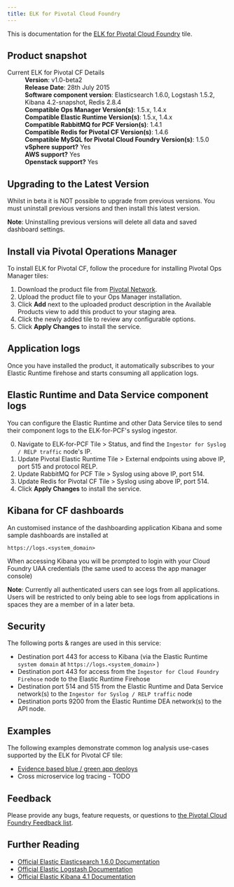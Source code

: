 ```yaml
---
title: ELK for Pivotal Cloud Foundry
---
```


This is documentation for the [ELK for Pivotal Cloud Foundry](https://network.pivotal.io/products/elk) tile.

## Product snapshot

<dl>
<dt>Current ELK for Pivotal CF Details</dt>
<dd><strong>Version</strong>: v1.0-beta2 </dd>
<dd><strong>Release Date</strong>: 28th July 2015</dd>
<dd><strong>Software component version</strong>: Elasticsearch 1.6.0, Logstash 1.5.2, Kibana 4.2-snapshot, Redis 2.8.4</dd>
<dd><strong>Compatible Ops Manager Version(s)</strong>: 1.5.x, 1.4.x</dd>
<dd><strong>Compatible Elastic Runtime Version(s)</strong>: 1.5.x, 1.4.x</dd>
<dd><strong>Compatible RabbitMQ for PCF Version(s)</strong>: 1.4.1</dd>
<dd><strong>Compatible Redis for Pivotal CF Version(s)</strong>: 1.4.6</dd>
<dd><strong>Compatible MySQL for Pivotal Cloud Foundry Version(s)</strong>: 1.5.0</dd>
<dd><strong>vSphere support?</strong> Yes</dd>
<dd><strong>AWS support?</strong> Yes</dd>
<dd><strong>Openstack support?</strong> Yes</dd>
</dl>

## Upgrading to the Latest Version

Whilst in beta it is NOT possible to upgrade from previous versions.  You must uninstall previous versions and then install this latest version.  

<p class="note"><strong>Note</strong>: Uninstalling previous versions will delete all data and saved dashboard settings.</p>

## Install via Pivotal Operations Manager

To install ELK for Pivotal CF, follow the procedure for installing Pivotal Ops Manager tiles:

1. Download the product file from [Pivotal Network](https://network.pivotal.io/).
1. Upload the product file to your Ops Manager installation.
1. Click **Add** next to the uploaded product description in the Available Products view to add this product to your staging area.
1. Click the newly added tile to review any configurable options.
1. Click **Apply Changes** to install the service.

## Application logs

Once you have installed the product, it automatically subscribes to your Elastic Runtime firehose and starts consuming all application logs.

## Elastic Runtime and Data Service component logs

You can configure the Elastic Runtime and other Data Service tiles to send their component logs to the ELK-for-PCF's syslog ingestor.

0. Navigate to ELK-for-PCF Tile > Status, and find the `Ingestor for Syslog / RELP traffic` node's IP.
0. Update Pivotal Elastic Runtime Tile > External endpoints using above IP, port 515 and protocol RELP.
0. Update RabbitMQ for PCF Tile > Syslog using above IP, port 514.
0. Update Redis for Pivotal CF Tile > Syslog using above IP, port 514.
0. Click **Apply Changes** to install the service.

## Kibana for CF dashboards

An customised instance of the dashboarding application Kibana and some sample dashboards are installed at

```
https://logs.<system_domain>
```

When accessing Kibana you will be prompted to login with your Cloud Foundry UAA credentials (the same used to access the app manager console)

<p class="note"><strong>Note</strong>: Currently all authenticated users can see logs from all applications.  Users will be restricted to only being able to see logs from applications in spaces they are a member of in a later beta.</p>

## Security
The following ports & ranges are used in this service:

* Destination port 443 for access to Kibana (via the Elastic Runtime `system domain` at `https://logs.<system_domain>` )
* Destination port 443 for access from the `Ingestor for Cloud Foundry Firehose` node to the Elastic Runtime Firehose
* Destination port 514 and 515 from the Elastic Runtime and Data Service network(s) to the  `Ingestor for Syslog / RELP traffic` node
* Destination ports 9200 from the Elastic Runtime DEA network(s) to the API node.

## Examples 

The following examples demonstrate common log analysis use-cases supported by the ELK for Pivotal CF tile:

* [Evidence based blue / green app deploys](https://github.com/stayup-io/cf-dicey-app)
* Cross microservice log tracing - TODO

## Feedback

Please provide any bugs, feature requests, or questions to [the Pivotal Cloud Foundry Feedback list](mailto:pivotal-cf-feedback@pivotal.io).

## Further Reading

* [Official Elastic Elasticsearch 1.6.0 Documentation](https://www.elastic.co/guide/en/elasticsearch/reference/1.6/index.html)
* [Official Elastic Logstash Documentation](https://www.elastic.co/guide/en/logstash/current/index.html)
* [Official Elastic Kibana 4.1 Documentation](https://www.elastic.co/guide/en/kibana/current/index.html)



